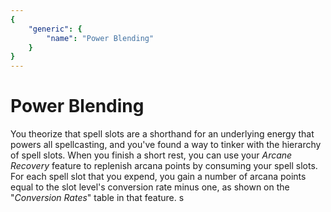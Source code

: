 ```yaml
---
{
	"generic": {
		"name": "Power Blending"
	}
}
---
```

# Power Blending
You theorize that spell slots are a shorthand for an underlying energy that powers all spellcasting, and you've found a way to tinker with the hierarchy of spell slots.
When you finish a short rest, you can use your *Arcane Recovery* feature to replenish arcana points by consuming your spell slots.
For each spell slot that you expend, you gain a number of arcana points equal to the slot level's conversion rate minus one, as shown on the "*Conversion Rates*" table in that feature.
s
